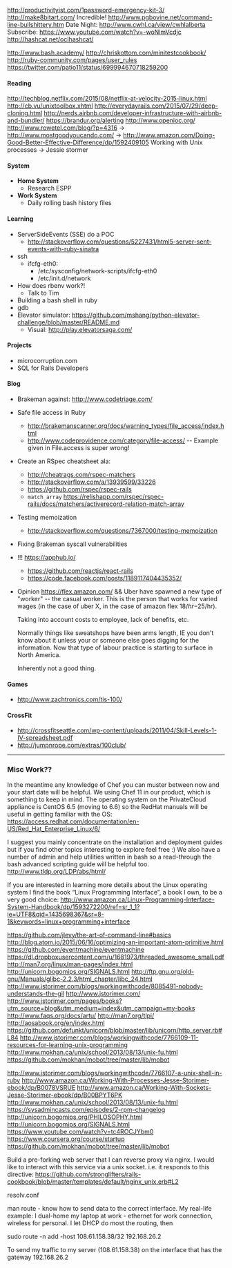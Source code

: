 http://productivityist.com/1password-emergency-kit-3/
http://make8bitart.com/
Incredible! http://www.pgbovine.net/command-line-bullshittery.htm
Date Night: http://www.cwhl.ca/view/cwhlalberta
Subscribe: https://www.youtube.com/watch?v=-woNlmVcdjc
http://hashcat.net/oclhashcat/

http://www.bash.academy/
http://chriskottom.com/minitestcookbook/
http://ruby-community.com/pages/user_rules
https://twitter.com/patio11/status/699994670718259200

#### Reading
http://techblog.netflix.com/2015/08/netflix-at-velocity-2015-linux.html
http://cb.vu/unixtoolbox.xhtml
http://everydayrails.com/2015/07/29/deep-cloning.html
http://nerds.airbnb.com/developer-infrastructure-with-airbnb-and-bundler/
https://brandur.org/alerting
http://www.openioc.org/
http://www.rowetel.com/blog/?p=4316
-> http://www.mostgoodyoucando.com/
-> http://www.amazon.com/Doing-Good-Better-Effective-Difference/dp/1592409105
Working with Unix processes -> Jessie stormer

#### System

- **Home System**
  * Research ESPP
- **Work System**
  * Daily rolling bash history files

#### Learning

- ServerSideEvents (SSE) do a POC
  - http://stackoverflow.com/questions/5227431/html5-server-sent-events-with-ruby-sinatra
- ssh
  - ifcfg-eth0:
    - /etc/sysconfig/network-scripts/ifcfg-eth0
    - /etc/init.d/network
- How does rbenv work?!
  - Talk to Tim
- Building a bash shell in ruby
- gdb
- Elevator simulator: https://github.com/mshang/python-elevator-challenge/blob/master/README.md
  - Visual: http://play.elevatorsaga.com/

#### Projects

- microcorruption.com
- SQL for Rails Developers

#### Blog
  - Brakeman against: http://www.codetriage.com/
  - Safe file access in Ruby
    - http://brakemanscanner.org/docs/warning_types/file_access/index.html
    - http://www.codeprovidence.com/category/file-access/
      -- Example given in File.access is super wrong!
  - Create an RSpec cheatsheet ala:
    - http://cheatrags.com/rspec-matchers
    - http://stackoverflow.com/a/13939599/33226
    - https://github.com/rspec/rspec-rails
    - `match_array` https://relishapp.com/rspec/rspec-rails/docs/matchers/activerecord-relation-match-array
  - Testing memoization
    - http://stackoverflow.com/questions/7367000/testing-memoization
  - Fixing Brakeman syscall vulnerabilities
- !!! https://apphub.io/
  - https://github.com/reactjs/react-rails
  - https://code.facebook.com/posts/1189117404435352/

- Opinion
    https://flex.amazon.com/ && Uber have spawned a new type of "worker" -- the casual worker. This is the person
    that works for varied wages (in the case of uber X, in the case of amazon flex $18/hr-$25/hr).

    Taking into account costs to employee, lack of benefits, etc.

    Normally things like sweatshops have been arms length, IE you don't know about it unless your or someone
    else goes digging for the information. Now that type of labour practice is starting to surface in North America.

    Inherently not a good thing.

#### Games

- http://www.zachtronics.com/tis-100/

#### CrossFit

- http://crossfitseattle.com/wp-content/uploads/2011/04/Skill-Levels-1-IV-spreadsheet.pdf
- http://jumpnrope.com/extras/100club/

----

### Misc Work??

In the meantime any knowledge of Chef you can muster between now and your start date will be helpful. We using Chef 11 in our product, which is something to keep in mind.   The operating system on the PrivateCloud appliance is CentOS 6.5 (moving to 6.6) so the RedHat manuals will be useful in getting familiar with the OS:
https://access.redhat.com/documentation/en-US/Red_Hat_Enterprise_Linux/6/

I suggest you mainly concentrate on the installation and deployment guides but if you find other topics interesting to explore feel free :)
We also have a number of admin and help utilities written in bash so a read-through the bash advanced scripting guide will be helpful too.
http://www.tldp.org/LDP/abs/html/

If you are interested in learning more details about the Linux operating system I find the book “Linux Programming Interface”, a book I own, to be a very good choice:
http://www.amazon.ca/Linux-Programming-Interface-System-Handbook/dp/1593272200/ref=sr_1_1?ie=UTF8&qid=1435698367&sr=8-1&keywords=linux+programming+interface

https://github.com/jlevy/the-art-of-command-line#basics
http://blog.atom.io/2015/06/16/optimizing-an-important-atom-primitive.html
https://github.com/eventmachine/eventmachine
https://dl.dropboxusercontent.com/u/1681973/threaded_awesome_small.pdf
http://man7.org/linux/man-pages/index.html
http://unicorn.bogomips.org/SIGNALS.html
http://ftp.gnu.org/old-gnu/Manuals/glibc-2.2.3/html_chapter/libc_24.html
http://www.jstorimer.com/blogs/workingwithcode/8085491-nobody-understands-the-gil
http://www.jstorimer.com/
http://www.jstorimer.com/pages/books?utm_source=blog&utm_medium=index&utm_campaign=my-books
http://www.faqs.org/docs/artu/
http://man7.org/tlpi/
http://aosabook.org/en/index.html
https://github.com/defunkt/unicorn/blob/master/lib/unicorn/http_server.rb#L84
http://www.jstorimer.com/blogs/workingwithcode/7766109-11-resources-for-learning-unix-programming
http://www.mokhan.ca/unix/school/2013/08/13/unix-fu.html
https://github.com/mokhan/mobot/tree/master/lib/mobot

http://www.jstorimer.com/blogs/workingwithcode/7766107-a-unix-shell-in-ruby
http://www.amazon.ca/Working-With-Processes-Jesse-Storimer-ebook/dp/B0078VSRUE
http://www.amazon.ca/Working-With-Sockets-Jesse-Storimer-ebook/dp/B00BPYT6PK
http://www.mokhan.ca/unix/school/2013/08/13/unix-fu.html
https://sysadmincasts.com/episodes/2-rpm-changelog
http://unicorn.bogomips.org/PHILOSOPHY.html
http://unicorn.bogomips.org/SIGNALS.html
https://www.youtube.com/watch?v=tc4ROCJYbm0
https://www.coursera.org/course/startup
https://github.com/mokhan/mobot/tree/master/lib/mobot

Build a pre-forking web server that I can reverse proxy via nginx. I would like to interact with this service via a unix socket. i.e. it responds to this directive: https://github.com/stronglifters/rails-cookbook/blob/master/templates/default/nginx_unix.erb#L2

resolv.conf

man route - know how to send data to the correct interface. My
real-life example: I dual-home my laptop at work - ethernet for work
connection, wireless for personal.
I let DHCP do most the routing, then

sudo route -n add -host 108.61.158.38/32 192.168.26.2

To send my traffic to my server (108.61.158.38) on the interface that
has the gateway 192.168.26.2
